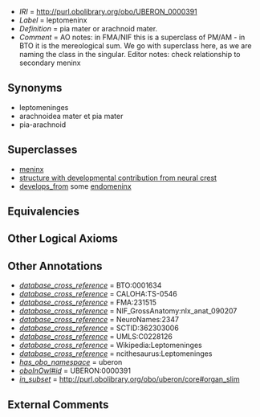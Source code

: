  * *IRI* = http://purl.obolibrary.org/obo/UBERON_0000391
 * *Label* = leptomeninx
 * *Definition* = pia mater or arachnoid mater.
 * *Comment* = AO notes: in FMA/NIF this is a superclass of PM/AM - in BTO it is the mereological sum. We go with superclass here, as we are naming the class in the singular. Editor notes: check relationship to secondary meninx

## Synonyms

 * leptomeninges
 * arachnoidea mater et pia mater
 * pia-arachnoid

## Superclasses

 * [meninx](../../UBERON/60/UBERON_0002360.md)
 * [structure with developmental contribution from neural crest](../../UBERON/14/UBERON_0010314.md)
 * [develops_from](../../RO/02/RO_0002202.md) some [endomeninx](../../UBERON/46/UBERON_0007646.md)

## Equivalencies


## Other Logical Axioms


## Other Annotations

 * *[database_cross_reference](../../ef/oboInOwl#hasDbXref.md)* = BTO:0001634
 * *[database_cross_reference](../../ef/oboInOwl#hasDbXref.md)* = CALOHA:TS-0546
 * *[database_cross_reference](../../ef/oboInOwl#hasDbXref.md)* = FMA:231515
 * *[database_cross_reference](../../ef/oboInOwl#hasDbXref.md)* = NIF_GrossAnatomy:nlx_anat_090207
 * *[database_cross_reference](../../ef/oboInOwl#hasDbXref.md)* = NeuroNames:2347
 * *[database_cross_reference](../../ef/oboInOwl#hasDbXref.md)* = SCTID:362303006
 * *[database_cross_reference](../../ef/oboInOwl#hasDbXref.md)* = UMLS:C0228126
 * *[database_cross_reference](../../ef/oboInOwl#hasDbXref.md)* = Wikipedia:Leptomeninges
 * *[database_cross_reference](../../ef/oboInOwl#hasDbXref.md)* = ncithesaurus:Leptomeninges
 * *[has_obo_namespace](../../ce/oboInOwl#hasOBONamespace.md)* = uberon
 * *[oboInOwl#id](../../id/oboInOwl#id.md)* = UBERON:0000391
 * *[in_subset](../../et/oboInOwl#inSubset.md)* = http://purl.obolibrary.org/obo/uberon/core#organ_slim

## External Comments

